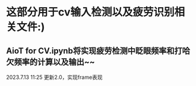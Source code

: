 # 这部分用于cv输入检测以及疲劳识别相关文件:)
## AioT for CV.ipynb将实现疲劳检测中眨眼频率和打哈欠频率的计算以及输出~~
2023.7.13 11:25 更新2.0，实现frame表现
